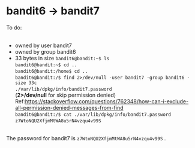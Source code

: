 # bandit6 -> bandit7<br/>
To do:<br/><br/>
- owned by user bandit7
- owned by group bandit6
- 33 bytes in size
```bandit6@bandit:~$ ls```<br/>
```bandit6@bandit:~$ cd ..```<br/>
```bandit6@bandit:/home$ cd ..```<br/>
```bandit6@bandit:/$ find 2>/dev/null -user bandit7 -group bandit6 -size 33c``` <br/>
```./var/lib/dpkg/info/bandit7.password```<br/>
(<b>2>/dev/null</b> for skip permission denied)<br/>
Ref:https://stackoverflow.com/questions/762348/how-can-i-exclude-all-permission-denied-messages-from-find <br/>
```bandit6@bandit:/$ cat ./var/lib/dpkg/info/bandit7.password```<br/>
```z7WtoNQU2XfjmMtWA8u5rN4vzqu4v99S```<br/><br/>

The password for bandit7 is ```z7WtoNQU2XfjmMtWA8u5rN4vzqu4v99S``` .